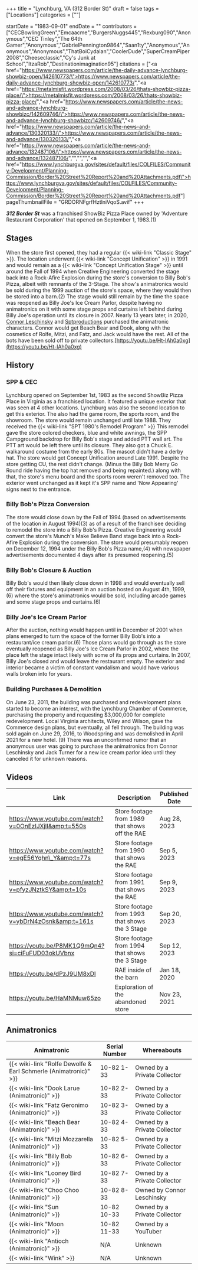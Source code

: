 +++
title = "Lynchburg, VA (312 Border St)"
draft = false
tags = ["Locations"]
categories = [""]


startDate = "1983-09-01"
endDate = ""
contributors = ["CECBowlingGreen","Emcaacme","BurgersNuggs445","Rexburg090","Anonymous","CEC Tinley","The 64th Gamer","Anonymous","GabrielPennington9864","Saan1ty","Anonymous","Anonymous","Anonymous","ThatBoiCydalan","CoolerDude","SuperCreamPiper2008","Cheeseclassic","Cy's Junk at School","ItzaRob","Destinationimagination95"]
citations = ["<a href=\"https://www.newspapers.com/article/the-daily-advance-lynchburg-showbiz-open/142610773/\">https://www.newspapers.com/article/the-daily-advance-lynchburg-showbiz-open/142610773/</a>","<a href=\"https://metalmisfit.wordpress.com/2008/03/26/thats-showbiz-pizza-place/\">https://metalmisfit.wordpress.com/2008/03/26/thats-showbiz-pizza-place/</a>","<a href=\"https://www.newspapers.com/article/the-news-and-advance-lynchburg-showbizc/142609746/\">https://www.newspapers.com/article/the-news-and-advance-lynchburg-showbizc/142609746/</a>","<a href=\"https://www.newspapers.com/article/the-news-and-advance/130320133/\">https://www.newspapers.com/article/the-news-and-advance/130320133/</a>","<a href=\"https://www.newspapers.com/article/the-news-and-advance/132487106/\">https://www.newspapers.com/article/the-news-and-advance/132487106/</a>","<ref></ref>","<ref></ref>","<ref></ref>","<a href=\"https://www.lynchburgva.gov/sites/default/files/COLFILES/Community-Development/Planning-Commission/Border%20Street%20Report%20and%20Attachments.pdf\">https://www.lynchburgva.gov/sites/default/files/COLFILES/Community-Development/Planning-Commission/Border%20Street%20Report%20and%20Attachments.pdf</a>"]
pageThumbnailFile = "GRDORNFgrfHztlniVqoS.avif"
+++

***312 Border St*** was a franchised ShowBiz Pizza Place owned by 'Adventure Restaurant Corporation' that opened on September 1, 1983.(1)

## Stages

When the store first opened, they had a regular {{< wiki-link "Classic Stage" >}}. The location underwent {{< wiki-link "Concept Unification" >}} in 1991 and would remain as a {{< wiki-link "Concept Unification Stage" >}} until around the Fall of 1994 when Creative Engineering converted the stage back into a Rock-Afire Explosion during the store's conversion to Billy Bob's Pizza, albeit with remnants of the 3-Stage. The show's animatronics would be sold during the 1999 auction of the store's space, where they would then be stored into a barn.(2) The stage would still remain by the time the space was reopened as Billy Joe's Ice Cream Parlor, despite having no animatronics on it with some stage props and curtains left behind during Billy Joe's operation until its closure in 2007. Nearly 13 years later, in 2020, [Connor Leschinsky](https://www.youtube.com/channel/UCgxzb-fN2B43_3FirF1XDnQ) and [Sptproductions](https://www.youtube.com/c/sptproductions/videos) purchased the animatronic characters. Connor would get Beach Bear and Dook, along with the cosmetics of Rolfe, Mitzi, and Fatz, and Jack would have the rest. All of the bots have been sold off to private collectors.[https://youtu.be/Ht-IAh0a0xg](https://youtu.be/Ht-IAh0a0xg)

## History

### SPP &amp; CEC

Lynchburg opened on September 1st, 1983 as the second ShowBiz Pizza Place in Virginia as a franchised location. It featured a unique exterior that was seen at 4 other locations. Lynchburg was also the second location to get this exterior. The also had the game room, the sports room, and the showroom. The store would remain unchanged until late 1988. They received the {{< wiki-link "SPT 1980's Remodel Program" >}} This remodel gave the store colored checkers, blue and white awnings, the SPP Campground backdrop for Billy Bob's stage and added PTT wall art. The PTT art would be left there until its closure. They also got a Chuck E. walkaround costume from the early 80s. The mascot didn't have a derby hat. The store would get Concept Unification around Late 1991. Despite the store getting CU, the rest didn't change. (Minus the Billy Bob Merry Go Round ride having the top hat removed and being repainted.) along with that, the store's menu board and the sports room weren't removed too. The exterior went unchanged as it kept it's SPP name and 'Now Appearing' signs next to the entrance.

### Billy Bob's Pizza Conversion

The store would close down by the Fall of 1994 (based on advertisements of the location in August 1994)(3) as of a result of the franchisee deciding to remodel the store into a Billy Bob's Pizza. Creative Engineering would convert the store's Munch's Make Believe Band stage back into a Rock-Afire Explosion during the conversion. The store would presumably reopen on December 12, 1994 under the Billy Bob's Pizza name,(4) with newspaper advertisements documented 4 days after its presumed reopening.(5)

### Billy Bob's Closure &amp; Auction

Billy Bob's would then likely close down in 1998 and would eventually sell off their fixtures and equipment in an auction hosted on August 4th, 1999,(6) where the store's animatronics would be sold, including arcade games and some stage props and curtains.(6)

### Billy Joe's Ice Cream Parlor

After the auction, nothing would happen until in December of 2001 when plans emerged to turn the space of the former Billy Bob's into a restaurant/ice cream parlor.(6) Those plans would go through as the store eventually reopened as Billy Joe's Ice Cream Parlor in 2002, where the place left the stage intact likely with some of its props and curtains. In 2007, Billy Joe's closed and would leave the restaurant empty. The exterior and interior became a victim of constant vandalism and would have various walls broken into for years.

### Building Purchases &amp; Demolition

On June 23, 2011, the building was purchased and redevelopment plans started to become an interest, with the Lynchburg Chamber of Commerce, purchasing the property and requesting $3,000,000 for complete redevelopment. Local Virginia architects, Wiley and Wilson, gave the Commerce design plans, but eventually, all fell through. The building was sold again on June 29, 2016, to Woodspring and was demolished in April 2021 for a new hotel. (9) There was an unconfirmed rumor that an anonymous user was going to purchase the animatronics from Connor Leschinsky and Jack Turner for a new ice cream parlor idea until they canceled it for unknown reasons.

## Videos

| Link                                                   | Description                                    | Published Date |
|--------------------------------------------------------|------------------------------------------------|----------------|
| https://www.youtube.com/watch?v=0OnEzIJXjlI&amp;t=550s | Store footage from 1989 that shows off the RAE | Aug 28, 2023   |
| https://www.youtube.com/watch?v=egE56Yqhn\_Y&amp;t=77s | Store footage from 1990 that shows the RAE     | Sep 5, 2023    |
| https://www.youtube.com/watch?v=pfyzJNztkSY&amp;t=10s  | Store footage from 1991 that shows the RAE     | Sep 9, 2023    |
| https://www.youtube.com/watch?v=ybDrN4zOsnk&amp;t=161s | Store footage from 1993 that shows the 3 Stage | Sep 20, 2023   |
| https://youtu.be/P8MK1Q9mQn4?si=ciFuFUD03okUVbnx       | Store footage from 1994 that shows the 3 Stage | Sep 12, 2023   |
| https://youtu.be/dPzJ9UM8xDI                           | RAE inside of the barn                         | Jan 18, 2020   |
| https://youtu.be/HaMNMuw65zo                           | Exploration of the abandoned store             | Nov 23, 2021   |

## Animatronics

| Animatronic                                                               | Serial Number | Whereabouts                  |
|---------------------------------------------------------------------------|---------------|------------------------------|
| {{< wiki-link "Rolfe Dewolfe &amp; Earl Schmerle (Animatronic)" >}} | 10-82 1-33    | Owned by a Private Collector |
| {{< wiki-link "Dook Larue (Animatronic)" >}}                        | 10-82 2-33    | Owned by a Private Collector |
| {{< wiki-link "Fatz Geronimo (Animatronic)" >}}                     | 10-82 3-33    | Owned by a Private Collector |
| {{< wiki-link "Beach Bear (Animatronic)" >}}                        | 10-82 4-33    | Owned by a Private Collector |
| {{< wiki-link "Mitzi Mozzarella (Animatronic)" >}}                  | 10-82 5-33    | Owned by a Private Collector |
| {{< wiki-link "Billy Bob (Animatronic)" >}}                         | 10-82 6-33    | Owned by a Private Collector |
| {{< wiki-link "Looney Bird (Animatronic)" >}}                       | 10-82 7-33    | Owned by a Private Collector |
| {{< wiki-link "Choo Choo (Animatronic)" >}}                         | 10-82 8-33    | Owned by Connor Leschinsky   |
| {{< wiki-link "Sun (Animatronic)" >}}                               | 10-82 10-33   | Owned by a Private Collector |
| {{< wiki-link "Moon (Animatronic)" >}}                              | 10-82 11-33   | Owned by a YouTuber          |
| {{< wiki-link "Antioch (Animatronic)" >}}                           | N/A           | Unknown                      |
| {{< wiki-link "Wink" >}}                                            | N/A           | Unknown                      |